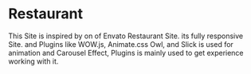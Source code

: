 # Restaurant
This Site is inspired by on of Envato Restaurant Site. its fully responsive Site. and Plugins like WOW.js, Animate.css Owl, and Slick is used for animation and Carousel Effect, Plugins is mainly used to get experience working with it.
